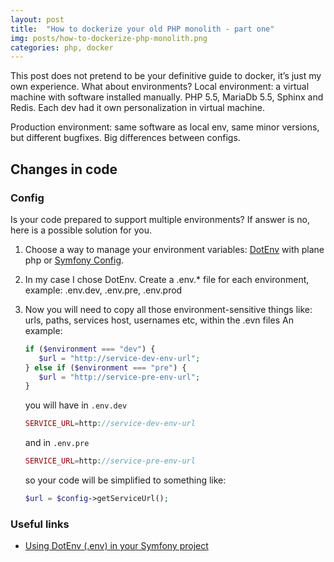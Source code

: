 ```yaml
---
layout: post
title:  "How to dockerize your old PHP monolith - part one"
img: posts/how-to-dockerize-php-monolith.png
categories: php, docker
---
```


This post does not pretend to be your definitive guide to docker, it’s just my own experience.
What about environments?
Local environment: a virtual machine with software installed manually.
PHP 5.5, MariaDb 5.5, Sphinx and Redis. Each dev had it own personalization in virtual machine.

Production environment: same software as local env, same minor versions, but different bugfixes. Big differences between configs.

## Changes in code

### Config
Is your code prepared to support multiple environments? If answer is no, here is a possible solution for you.
1. Choose a way to manage your environment variables: [DotEnv](https://symfony.com/doc/current/components/dotenv.html) with plane php or [Symfony Config](https://symfony.com/doc/current/components/config.html).
2. In my case I chose DotEnv. Create a .env.* file for each environment, example: .env.dev, .env.pre, .env.prod
3. Now you will need to copy all those environment-sensitive things like: urls, paths, services host, usernames etc, within the .evn files
   An example:
   ```php
   if ($environment === "dev") {
      $url = "http://service-dev-env-url";
   } else if ($environment === "pre") {
      $url = "http://service-pre-env-url";
   } 
   ```
   you will have in `.env.dev`
   ```php
   SERVICE_URL=http://service-dev-env-url
   ```
   
   and in `.env.pre`
   ```php
   SERVICE_URL=http://service-pre-env-url
   ```
   
   so your code will be simplified to something like:
   
   ```php
   $url = $config->getServiceUrl();
   ```
 

### Useful links

* [Using DotEnv (.env) in your Symfony project](http://www.oliveradria.com/dotenv-symfony-project/)
